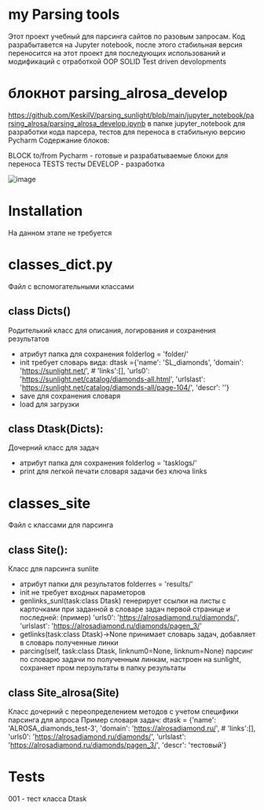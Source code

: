 # my Parsing tools
Этот проект учебный для парсинга сайтов по разовым запросам.
Код разрабытавется на Jupyter notebook, после этого стабильная версия 
переносится на этот проект для последующих использований и модификаций с отработкой OOP SOLID Test driven devolopments

# блокнот parsing_alrosa_develop 
https://github.com/KeskilV/parsing_sunlight/blob/main/jupyter_notebook/parsing_alrosa/parsing_alrosa_develop.ipynb
 в папке jupyter_notebook для разработки кода парсера, тестов для переноса в стабильную версию Pycharm Содержание блоков:

BLOCK to/from Pycharm - готовые и разрабатываемые блоки для переноса
TESTS тесты
DEVELOP - разработка

![image](https://user-images.githubusercontent.com/56883869/195226245-55b53334-19b4-4372-ad9c-8a6d70cad56a.png)


# Installation
На данном этапе не требуется

# classes_dict.py
Файл с вспомогательными классами

## class Dicts()
Родителький класс для описания, логирования и сохранения результатов 
  - атрибут папка для сохранения folderlog = 'folder/' 
  - init требует словарь вида:
  dtask ={'name': 'SL_diamonds',
         'domain': 'https://sunlight.net/',
         # 'links':[],
         'urls0': 'https://sunlight.net/catalog/diamonds-all.html',
         'urlslast': 'https://sunlight.net/catalog/diamonds-all/page-104/',
         'descr': ''}
  - save для сохранения словаря
  - load для загрузки
  
## class Dtask(Dicts):
Дочерний класс для задач
- атрибут папка для сохранения folderlog =  'tasklogs/'
- print для легкой печати словаря задачи без ключа links
   
# classes_site
Файл с классами для парсинга

## class Site():
Класс для парсинга sunlite
- атрибут папки для результатов folderres = 'results/'
- init не требует входных параметоров
- genlinks_sunl(task:class Dtask) генерирует ссылки на листы с карточками при заданной в 
словаре задач первой странице и последней: (пример)
    'urls0': 'https://alrosadiamond.ru/diamonds/',
    'urlslast': 'https://alrosadiamond.ru/diamonds/pagen_3/'
- getlinks(task:class Dtask)->None принимает словарь задач, добавляет в словарь 
полученные линки
- parcing(self, task:class Dtask, linknum0=None, linknum=None) парсинг по словарю
задачи по полученным линкам, настроен на sunlight, сохраняет пром перзультаты в папку результаты

## class Site_alrosa(Site)
Класс дочерний с переопределением методов с учетом специфики парсинга для алроса
Пример словаря задач:
dtask = {'name': 'ALROSA_diamonds_test-3',
         'domain': 'https://alrosadiamond.ru/',
         # 'links':[],
         'urls0': 'https://alrosadiamond.ru/diamonds/',
         'urlslast': 'https://alrosadiamond.ru/diamonds/pagen_3/',
         'descr': 'тестовый'}
# Tests
001 - тест класса Dtask 
